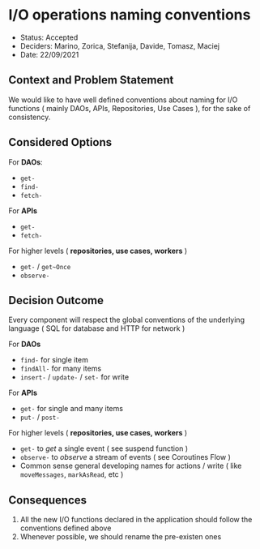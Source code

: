 # I/O operations naming conventions

* Status: Accepted
* Deciders: Marino, Zorica, Stefanija, Davide, Tomasz, Maciej
* Date: 22/09/2021


## Context and Problem Statement

We would like to have well defined conventions about naming for I/O functions ( mainly DAOs, APIs, Repositories, Use Cases ), for the sake of consistency.

## Considered Options

For **DAOs**:

* `get-`
* `find-`
* `fetch-`

For **APIs**

* `get-`
* `fetch-`

For higher levels ( **repositories, use cases, workers** )

* `get-` / `get~Once`
* `observe-`

## Decision Outcome

Every component will respect the global conventions of the underlying language ( SQL for database and HTTP for network )

For **DAOs**

* `find-` for single item
* `findAll-` for many items
* `insert-` / `update-` / `set-` for write

For **APIs**

* `get-` for single and many items
* `put-` / `post-` 

For higher levels ( **repositories, use cases, workers** )

* `get-` to *get* a single event ( see suspend function )
* `observe-` to *observe* a stream of events ( see Coroutines Flow )
* Common sense general developing names for actions / write ( like `moveMessages`, `markAsRead`, etc )

## Consequences
1. All the new I/O functions declared in the application should follow the conventions defined above
2. Whenever possible, we should rename the pre-existen ones
